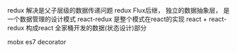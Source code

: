 redux 解决是父子层级的数据传递问题
redux Flux后继， 独立的数据抽象层， 是一个数据管理的设计模式
react-redux 是整个模式在react的实现
react + react-redux 构成react 全家桶开发的数据(状态设计)部分

mobx es7 decorator  